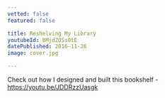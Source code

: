 ```yaml
---
vetted: false
featured: false

title: Reshelving My Library
youtubeId: 8MjdZOSs0tE
datePublished: 2016-11-26
image: cover.jpg

---
```


Check out how I designed and built this bookshelf - <a href="https://youtu.be/JDDRzzUasgk">https://youtu.be/JDDRzzUasgk</a>
